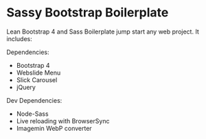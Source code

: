 # Sassy Bootstrap Boilerplate

Lean Bootstrap 4 and Sass Boilerplate jump start any web project. It includes:

Dependencies:
- Bootstrap 4
- Webslide Menu
- Slick Carousel
- jQuery

Dev Dependencies:
- Node-Sass
- Live reloading with BrowserSync
- Imagemin WebP converter
